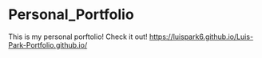 # Personal_Portfolio
This is my personal porftolio! Check it out! 
https://luispark6.github.io/Luis-Park-Portfolio.github.io/
